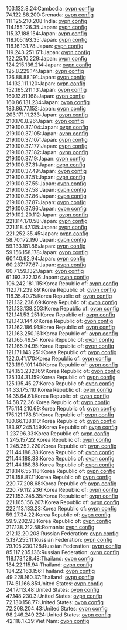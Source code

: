 103.132.8.24:Cambodia: [ovpn config](vpn/103_132_8_24.ovpn)  
74.122.88.200:Grenada: [ovpn config](vpn/74_122_88_200.ovpn)  
111.125.210.208:India: [ovpn config](vpn/111_125_210_208.ovpn)  
114.155.126.35:Japan: [ovpn config](vpn/114_155_126_35.ovpn)  
115.37.188.154:Japan: [ovpn config](vpn/115_37_188_154.ovpn)  
118.105.193.35:Japan: [ovpn config](vpn/118_105_193_35.ovpn)  
118.16.131.78:Japan: [ovpn config](vpn/118_16_131_78.ovpn)  
119.243.251.171:Japan: [ovpn config](vpn/119_243_251_171.ovpn)  
122.25.10.229:Japan: [ovpn config](vpn/122_25_10_229.ovpn)  
124.215.136.214:Japan: [ovpn config](vpn/124_215_136_214.ovpn)  
125.8.229.14:Japan: [ovpn config](vpn/125_8_229_14.ovpn)  
126.88.88.191:Japan: [ovpn config](vpn/126_88_88_191.ovpn)  
14.132.111.120:Japan: [ovpn config](vpn/14_132_111_120.ovpn)  
152.165.211.13:Japan: [ovpn config](vpn/152_165_211_13.ovpn)  
160.13.81.168:Japan: [ovpn config](vpn/160_13_81_168.ovpn)  
160.86.131.234:Japan: [ovpn config](vpn/160_86_131_234.ovpn)  
183.86.77.152:Japan: [ovpn config](vpn/183_86_77_152.ovpn)  
203.171.11.233:Japan: [ovpn config](vpn/203_171_11_233.ovpn)  
210.170.8.26:Japan: [ovpn config](vpn/210_170_8_26.ovpn)  
219.100.37.104:Japan: [ovpn config](vpn/219_100_37_104.ovpn)  
219.100.37.105:Japan: [ovpn config](vpn/219_100_37_105.ovpn)  
219.100.37.107:Japan: [ovpn config](vpn/219_100_37_107.ovpn)  
219.100.37.177:Japan: [ovpn config](vpn/219_100_37_177.ovpn)  
219.100.37.182:Japan: [ovpn config](vpn/219_100_37_182.ovpn)  
219.100.37.19:Japan: [ovpn config](vpn/219_100_37_19.ovpn)  
219.100.37.31:Japan: [ovpn config](vpn/219_100_37_31.ovpn)  
219.100.37.49:Japan: [ovpn config](vpn/219_100_37_49.ovpn)  
219.100.37.51:Japan: [ovpn config](vpn/219_100_37_51.ovpn)  
219.100.37.55:Japan: [ovpn config](vpn/219_100_37_55.ovpn)  
219.100.37.58:Japan: [ovpn config](vpn/219_100_37_58.ovpn)  
219.100.37.86:Japan: [ovpn config](vpn/219_100_37_86.ovpn)  
219.100.37.87:Japan: [ovpn config](vpn/219_100_37_87.ovpn)  
219.100.37.96:Japan: [ovpn config](vpn/219_100_37_96.ovpn)  
219.102.20.112:Japan: [ovpn config](vpn/219_102_20_112.ovpn)  
221.114.170.58:Japan: [ovpn config](vpn/221_114_170_58.ovpn)  
221.118.47.135:Japan: [ovpn config](vpn/221_118_47_135.ovpn)  
221.252.35.45:Japan: [ovpn config](vpn/221_252_35_45.ovpn)  
58.70.172.190:Japan: [ovpn config](vpn/58_70_172_190.ovpn)  
59.133.181.86:Japan: [ovpn config](vpn/59_133_181_86.ovpn)  
59.156.158.178:Japan: [ovpn config](vpn/59_156_158_178.ovpn)  
60.140.92.94:Japan: [ovpn config](vpn/60_140_92_94.ovpn)  
60.237.177.67:Japan: [ovpn config](vpn/60_237_177_67.ovpn)  
60.71.59.132:Japan: [ovpn config](vpn/60_71_59_132.ovpn)  
61.193.222.136:Japan: [ovpn config](vpn/61_193_222_136.ovpn)  
106.242.181.115:Korea Republic of: [ovpn config](vpn/106_242_181_115.ovpn)  
112.171.239.89:Korea Republic of: [ovpn config](vpn/112_171_239_89.ovpn)  
118.35.40.75:Korea Republic of: [ovpn config](vpn/118_35_40_75.ovpn)  
121.132.238.69:Korea Republic of: [ovpn config](vpn/121_132_238_69.ovpn)  
121.133.138.203:Korea Republic of: [ovpn config](vpn/121_133_138_203.ovpn)  
121.141.53.251:Korea Republic of: [ovpn config](vpn/121_141_53_251.ovpn)  
121.143.144.6:Korea Republic of: [ovpn config](vpn/121_143_144_6.ovpn)  
121.162.186.91:Korea Republic of: [ovpn config](vpn/121_162_186_91.ovpn)  
121.163.250.161:Korea Republic of: [ovpn config](vpn/121_163_250_161.ovpn)  
121.165.49.54:Korea Republic of: [ovpn config](vpn/121_165_49_54.ovpn)  
121.165.94.95:Korea Republic of: [ovpn config](vpn/121_165_94_95.ovpn)  
121.171.143.251:Korea Republic of: [ovpn config](vpn/121_171_143_251.ovpn)  
122.0.41.170:Korea Republic of: [ovpn config](vpn/122_0_41_170.ovpn)  
123.199.101.140:Korea Republic of: [ovpn config](vpn/123_199_101_140.ovpn)  
124.153.232.169:Korea Republic of: [ovpn config](vpn/124_153_232_169.ovpn)  
125.134.31.159:Korea Republic of: [ovpn config](vpn/125_134_31_159.ovpn)  
125.135.45.27:Korea Republic of: [ovpn config](vpn/125_135_45_27.ovpn)  
14.33.175.110:Korea Republic of: [ovpn config](vpn/14_33_175_110.ovpn)  
14.35.64.61:Korea Republic of: [ovpn config](vpn/14_35_64_61.ovpn)  
14.58.72.36:Korea Republic of: [ovpn config](vpn/14_58_72_36.ovpn)  
175.114.210.69:Korea Republic of: [ovpn config](vpn/175_114_210_69.ovpn)  
175.121.178.81:Korea Republic of: [ovpn config](vpn/175_121_178_81.ovpn)  
180.66.138.110:Korea Republic of: [ovpn config](vpn/180_66_138_110.ovpn)  
183.97.245.149:Korea Republic of: [ovpn config](vpn/183_97_245_149.ovpn)  
1.237.96.33:Korea Republic of: [ovpn config](vpn/1_237_96_33.ovpn)  
1.245.157.22:Korea Republic of: [ovpn config](vpn/1_245_157_22.ovpn)  
1.245.252.220:Korea Republic of: [ovpn config](vpn/1_245_252_220.ovpn)  
211.44.188.38:Korea Republic of: [ovpn config](vpn/211_44_188_38.ovpn)  
211.44.188.38:Korea Republic of: [ovpn config](vpn/211_44_188_38.ovpn)  
211.44.188.38:Korea Republic of: [ovpn config](vpn/211_44_188_38.ovpn)  
218.146.55.118:Korea Republic of: [ovpn config](vpn/218_146_55_118.ovpn)  
218.158.87.11:Korea Republic of: [ovpn config](vpn/218_158_87_11.ovpn)  
220.77.208.68:Korea Republic of: [ovpn config](vpn/220_77_208_68.ovpn)  
220.79.112.236:Korea Republic of: [ovpn config](vpn/220_79_112_236.ovpn)  
221.153.245.35:Korea Republic of: [ovpn config](vpn/221_153_245_35.ovpn)  
221.165.156.207:Korea Republic of: [ovpn config](vpn/221_165_156_207.ovpn)  
222.113.133.23:Korea Republic of: [ovpn config](vpn/222_113_133_23.ovpn)  
59.27.34.22:Korea Republic of: [ovpn config](vpn/59_27_34_22.ovpn)  
59.9.202.93:Korea Republic of: [ovpn config](vpn/59_9_202_93.ovpn)  
217.138.212.58:Romania: [ovpn config](vpn/217_138_212_58.ovpn)  
212.12.20.208:Russian Federation: [ovpn config](vpn/212_12_20_208.ovpn)  
5.137.255.11:Russian Federation: [ovpn config](vpn/5_137_255_11.ovpn)  
79.105.230.128:Russian Federation: [ovpn config](vpn/79_105_230_128.ovpn)  
85.117.235.136:Russian Federation: [ovpn config](vpn/85_117_235_136.ovpn)  
118.173.128.48:Thailand: [ovpn config](vpn/118_173_128_48.ovpn)  
184.22.115.94:Thailand: [ovpn config](vpn/184_22_115_94.ovpn)  
184.22.163.156:Thailand: [ovpn config](vpn/184_22_163_156.ovpn)  
49.228.160.37:Thailand: [ovpn config](vpn/49_228_160_37.ovpn)  
174.51.166.85:United States: [ovpn config](vpn/174_51_166_85.ovpn)  
24.17.113.48:United States: [ovpn config](vpn/24_17_113_48.ovpn)  
47.148.230.3:United States: [ovpn config](vpn/47_148_230_3.ovpn)  
72.130.158.77:United States: [ovpn config](vpn/72_130_158_77.ovpn)  
72.208.204.43:United States: [ovpn config](vpn/72_208_204_43.ovpn)  
98.246.249.224:United States: [ovpn config](vpn/98_246_249_224.ovpn)  
42.118.17.39:Viet Nam: [ovpn config](vpn/42_118_17_39.ovpn)  

